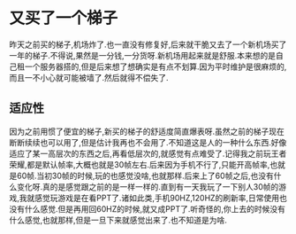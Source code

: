 # 又买了一个梯子

昨天之前买的梯子,机场炸了.也一直没有修复好,后来就干脆又去了一个新机场买了一年的梯子.不得说,果然是一分钱,一分货呀.新机场用起来就是舒服.本来想的是自己租一个服务器搭的,但是后来想了想确实是有点不划算.因为平时维护是很麻烦的,而且一不小心就可能被墙了.然后就得不偿失了.

## 适应性

因为之前用惯了便宜的梯子,新买的梯子的舒适度简直爆表呀.虽然之前的梯子现在断断续续也可以用了,但是估计我再也不会用了.不知道这是人的一种什么东西.好像适应了某一高层次的东西之后,再看低层次的,就感觉有点难受了.记得我之前玩王者荣耀,都是默认帧率,大概也就是30帧左右.后来因为手机不行了,只能开高帧率,也就是60帧.当初30帧的时候,玩的也感觉没啥,也就那样.后来上了60帧之后,也没有什么变化呀.真的是感觉跟之前的是一样一样的.直到有一天我玩了一下别人30帧的游戏,我就感觉玩游戏是在看PPT了.诸如此类,手机90HZ,120HZ的刷新率,日常使用也没有什么感觉.但是再用回60HZ的时候,就又成PPT了.听奇怪的,你上去的时候没有什么感觉,也就那样,但是一旦下来就感觉出来了.也不知道是为啥.
